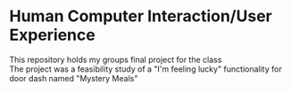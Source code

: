 # Human Computer Interaction/User Experience
This repository holds my groups final project for the class  
The project was a feasibility study of a "I'm feeling lucky" functionality for door dash named "Mystery Meals"
